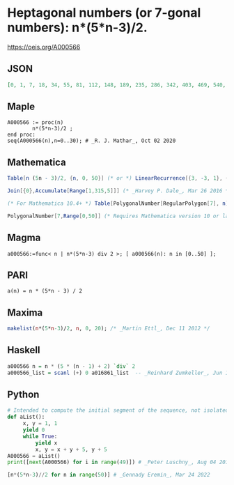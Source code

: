 # Heptagonal numbers \(or 7\-gonal numbers\): n\*\(5\*n\-3\)/2\.
https://oeis.org/A000566
## JSON
```JSON
[0, 1, 7, 18, 34, 55, 81, 112, 148, 189, 235, 286, 342, 403, 469, 540, 616, 697, 783, 874, 970, 1071, 1177, 1288, 1404, 1525, 1651, 1782, 1918, 2059, 2205, 2356, 2512, 2673, 2839, 3010, 3186, 3367, 3553, 3744, 3940, 4141, 4347, 4558, 4774, 4995, 5221, 5452, 5688]
```
## Maple
```Maple
A000566 := proc(n)
        n*(5*n-3)/2 ;
end proc:
seq(A000566(n),n=0..30); # _R. J. Mathar_, Oct 02 2020
```
## Mathematica
```Mathematica
Table[n (5n - 3)/2, {n, 0, 50}] (* or *) LinearRecurrence[{3, -3, 1}, {0, 1, 7}, 50] (* _Harvey P. Dale_, Oct 13 2011 *)
```
```Mathematica
Join[{0},Accumulate[Range[1,315,5]]] (* _Harvey P. Dale_, Mar 26 2016 *)
```
```Mathematica
(* For Mathematica 10.4+ *) Table[PolygonalNumber[RegularPolygon[7], n], {n, 0, 48}] (* _Arkadiusz Wesolowski_, Aug 27 2016 *)
```
```Mathematica
PolygonalNumber[7,Range[0,50]] (* Requires Mathematica version 10 or later *) (* _Harvey P. Dale_, Jan 23 2021 *)
```
## Magma
```Magma
a000566:=func< n | n*(5*n-3) div 2 >; [ a000566(n): n in [0..50] ];
```
## PARI
```PARI
a(n) = n * (5*n - 3) / 2
```
## Maxima
```Maxima
makelist(n*(5*n-3)/2, n, 0, 20); /* _Martin Ettl_, Dec 11 2012 */
```
## Haskell
```Haskell
a000566 n = n * (5 * (n - 1) + 2) `div` 2
a000566_list = scanl (+) 0 a016861_list  -- _Reinhard Zumkeller_, Jun 16 2013
```
## Python
```Python
# Intended to compute the initial segment of the sequence, not isolated terms.
def aList():
     x, y = 1, 1
     yield 0
     while True:
         yield x
         x, y = x + y + 5, y + 5
A000566 = aList()
print([next(A000566) for i in range(49)]) # _Peter Luschny_, Aug 04 2019
```
```Python
[n*(5*n-3)//2 for n in range(50)] # _Gennady Eremin_, Mar 24 2022
```

